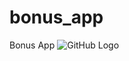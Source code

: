 # bonus_app

Bonus App
![GitHub Logo](https://github.com/Dimitross/bonus_app/blob/master/sample.gif)
